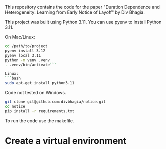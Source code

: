 
This repository contains the code for the paper "Duration Dependence and Heterogeneity: Learning from Early Notice of Layoff" by Div Bhagia. 

This project was built using Python 3.11. You can use pyenv to install Python 3.11.

On Mac/Linux:
```bash
cd /path/to/project 
pyenv install 3.12
pyenv local 3.11
python -m venv .venv
. .venv/bin/activate```

Linux:
```bash
sudo apt-get install python3.11
```

Code not tested on Windows.


```bash
git clone git@github.com:divbhagia/notice.git
cd notice
pip install -r requirements.txt
```
To run the code use the makefile. 

# Create a virtual environment

```bash







